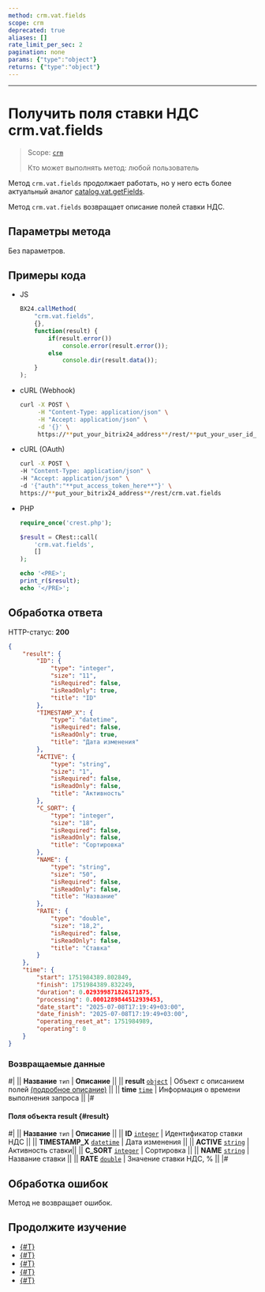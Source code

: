 ```yaml
---
method: crm.vat.fields
scope: crm
deprecated: true
aliases: []
rate_limit_per_sec: 2
pagination: none
params: {"type":"object"}
returns: {"type":"object"}
---
```



---

# Получить поля ставки НДС crm.vat.fields

> Scope: [`crm`](../../../scopes/permissions.md)
>
> Кто может выполнять метод: любой пользователь



Метод `crm.vat.fields` продолжает работать, но у него есть более актуальный аналог [catalog.vat.getFields](../../../catalog/vat/catalog-vat-get-fields.md).



Метод `crm.vat.fields` возвращает описание полей ставки НДС.

## Параметры метода

Без параметров.

## Примеры кода





- JS

    ```js
    BX24.callMethod(
        "crm.vat.fields",
        {},
        function(result) {
            if(result.error())
                console.error(result.error());
            else
                console.dir(result.data());
        }
    );
    ```

- cURL (Webhook)

    ```bash
    curl -X POST \
         -H "Content-Type: application/json" \
         -H "Accept: application/json" \
         -d '{}' \
         https://**put_your_bitrix24_address**/rest/**put_your_user_id_here**/**put_your_webbhook_here**/crm.vat.fields
    ```

- cURL (OAuth)

    ```bash
    curl -X POST \
    -H "Content-Type: application/json" \
    -H "Accept: application/json" \
    -d '{"auth":"**put_access_token_here**"}' \
    https://**put_your_bitrix24_address**/rest/crm.vat.fields
    ```

- PHP

    ```php
    require_once('crest.php');

    $result = CRest::call(
        'crm.vat.fields',
        []
    );

    echo '<PRE>';
    print_r($result);
    echo '</PRE>';
    ```



## Обработка ответа

HTTP-статус: **200**

```json
{
    "result": {
        "ID": {
            "type": "integer",
            "size": "11",
            "isRequired": false,
            "isReadOnly": true,
            "title": "ID"
        },
        "TIMESTAMP_X": {
            "type": "datetime",
            "isRequired": false,
            "isReadOnly": true,
            "title": "Дата изменения"
        },
        "ACTIVE": {
            "type": "string",
            "size": "1",
            "isRequired": false,
            "isReadOnly": false,
            "title": "Активность"
        },
        "C_SORT": {
            "type": "integer",
            "size": "18",
            "isRequired": false,
            "isReadOnly": false,
            "title": "Сортировка"
        },
        "NAME": {
            "type": "string",
            "size": "50",
            "isRequired": false,
            "isReadOnly": false,
            "title": "Название"
        },
        "RATE": {
            "type": "double",
            "size": "18,2",
            "isRequired": false,
            "isReadOnly": false,
            "title": "Ставка"
        }
    },
    "time": {
        "start": 1751984389.802849,
        "finish": 1751984389.832249,
        "duration": 0.029399871826171875,
        "processing": 0.0001289844512939453,
        "date_start": "2025-07-08T17:19:49+03:00",
        "date_finish": "2025-07-08T17:19:49+03:00",
        "operating_reset_at": 1751984989,
        "operating": 0
    }
}
```

### Возвращаемые данные

#|
|| **Название**
`тип` | **Описание** ||
|| **result**
[`object`](../../../data-types.md) | Объект с описанием полей [(подробное описание)](#result) ||
|| **time**
[`time`](../../../data-types.md#time) | Информация о времени выполнения запроса ||
|#

#### Поля объекта result {#result}

#|
|| **Название**
`тип` | **Описание** ||
|| **ID** 
[`integer`](../../../data-types.md) | Идентификатор ставки НДС ||
|| **TIMESTAMP_X** 
[`datetime`](../../../data-types.md) | Дата изменения ||
|| **ACTIVE**
[`string`](../../../data-types.md) | Активность ставки||
|| **C_SORT**
[`integer`](../../../data-types.md) | Сортировка ||
|| **NAME**
[`string`](../../../data-types.md) | Название ставки ||
|| **RATE**
[`double`](../../../data-types.md) | Значение ставки НДС, % ||
|#

## Обработка ошибок

Метод не возвращает ошибок.



## Продолжите изучение

- [{#T}](./crm-vat-list.md)
- [{#T}](./crm-vat-get.md)
- [{#T}](./crm-vat-add.md)
- [{#T}](./crm-vat-update.md)
- [{#T}](./crm-vat-delete.md) 

